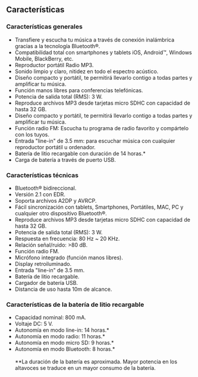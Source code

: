 ## Características

### Características generales

- Transfiere y escucha tu música a través de conexión inalámbrica gracias a la tecnología Bluetooth®.
- Compatibilidad total con smartphones y tablets iOS, Android™, Windows Mobile, BlackBerry, etc.
- Reproductor portátil Radio MP3.
- Sonido limpio y claro, nitidez en todo el espectro acústico.
- Diseño compacto y portátil, te permitirá llevarlo contigo a todas partes y amplificar tu música.
- Función manos libres para conferencias telefónicas.
- Potencia de salida total (RMS): 3 W.
- Reproduce archivos MP3 desde tarjetas micro SDHC con capacidad de hasta 32 GB.
- Diseño compacto y portátil, te permitirá llevarlo contigo a todas partes y amplificar tu música.
- Función radio FM: Escucha tu programa de radio favorito y compártelo con los tuyos.
- Entrada "line-in" de 3.5 mm: para escuchar música con cualquier reproductor portátil u ordenador.
- Batería de litio recargable con duración de 14 horas.*
- Carga de batería a través de puerto USB.


### Características técnicas

- Bluetooth® bidireccional.
- Versión 2.1 con EDR.
- Soporta archivos A2DP y AVRCP.
- Fácil sincronización con tablets, Smartphones, Portátiles, MAC, PC y cualquier otro dispositivo Bluetooth®.
- Reproduce archivos MP3 desde tarjetas micro SDHC con capacidad de hasta 32 GB.
- Potencia de salida total (RMS): 3 W.
- Respuesta en frecuencia: 80 Hz ~ 20 KHz.
- Relación señal/ruido: >80 dB.
- Función radio FM.
- Micrófono integrado (función manos libres).
- Display retroiluminado.
- Entrada "line-in" de 3.5 mm.
- Batería de litio recargable.
- Cargador de batería USB.
- Distancia de uso hasta 10m de alcance.


### Características de la batería de litio recargable

- Capacidad nominal: 800 mA.
- Voltaje DC: 5 V.
- Autonomía en modo line-in: 14 horas.*
- Autonomía en modo radio: 11 horas.*
- Autonomía en modo micro SD: 9 horas.*
- Autonomía en modo Bluetooth: 8 horas.*
<br/><br/>
 **La duración de la batería es aproximada. Mayor potencia en los altavoces se traduce en un mayor consumo de la batería.
